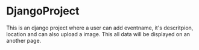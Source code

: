 # DjangoProject
This is an django project where a user can add eventname, it's descritpion, location and can also upload a image. This all data will be displayed on an another page.

